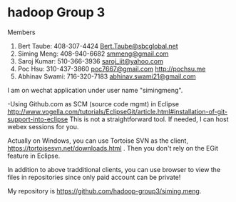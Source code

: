 # hadoop Group 3
Members
1. Bert Taube:    408-307-4424  Bert.Taube@sbcglobal.net
2. Siming Meng:   408-940-6682  smmeng@gmail.com
3. Saroj Kumar:   510-366-3936  saroj_iit@yahoo.com
4. Poc Hsu:       310-437-3860  poc7667@gmail.com  http://pochsu.me
5. Abhinav Swami: 716-320-7183  abhinav.swami21@gmail.com


I am on wechat application under user name "simingmeng". 

-Using Github.com as SCM (source code mgmt) in Eclipse
http://www.vogella.com/tutorials/EclipseGit/article.html#installation-of-git-support-into-eclipse
This is not a straightforward tool. If needed, I can host webex sessions for you.

Actually on Windows, you can use Tortoise SVN as the client, https://tortoisesvn.net/downloads.html . Then you don't rely on   the EGit feature in Eclipse. 

In addition to above tradditional clients, you can use browser to view the files in repositories since only paid account can be private!

My repository is https://github.com/hadoop-group3/siming.meng.
